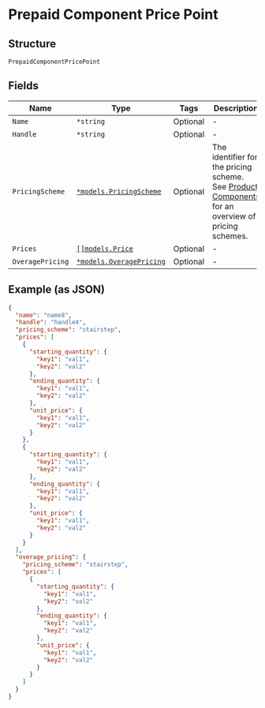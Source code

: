
# Prepaid Component Price Point

## Structure

`PrepaidComponentPricePoint`

## Fields

| Name | Type | Tags | Description |
|  --- | --- | --- | --- |
| `Name` | `*string` | Optional | - |
| `Handle` | `*string` | Optional | - |
| `PricingScheme` | [`*models.PricingScheme`](../../doc/models/pricing-scheme.md) | Optional | The identifier for the pricing scheme. See [Product Components](https://help.chargify.com/products/product-components.html) for an overview of pricing schemes. |
| `Prices` | [`[]models.Price`](../../doc/models/price.md) | Optional | - |
| `OveragePricing` | [`*models.OveragePricing`](../../doc/models/overage-pricing.md) | Optional | - |

## Example (as JSON)

```json
{
  "name": "name8",
  "handle": "handle4",
  "pricing_scheme": "stairstep",
  "prices": [
    {
      "starting_quantity": {
        "key1": "val1",
        "key2": "val2"
      },
      "ending_quantity": {
        "key1": "val1",
        "key2": "val2"
      },
      "unit_price": {
        "key1": "val1",
        "key2": "val2"
      }
    },
    {
      "starting_quantity": {
        "key1": "val1",
        "key2": "val2"
      },
      "ending_quantity": {
        "key1": "val1",
        "key2": "val2"
      },
      "unit_price": {
        "key1": "val1",
        "key2": "val2"
      }
    }
  ],
  "overage_pricing": {
    "pricing_scheme": "stairstep",
    "prices": [
      {
        "starting_quantity": {
          "key1": "val1",
          "key2": "val2"
        },
        "ending_quantity": {
          "key1": "val1",
          "key2": "val2"
        },
        "unit_price": {
          "key1": "val1",
          "key2": "val2"
        }
      }
    ]
  }
}
```

